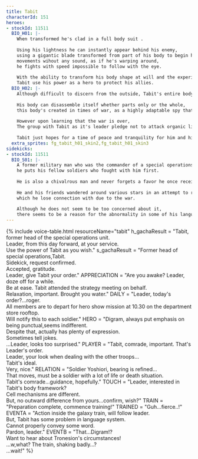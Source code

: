 ```yaml
---
title: Tabit
characterId: 151
heroes:
- stockId: 11511
  BIO_H01: |-
    When transformed he's clad in a full body suit .
    
    Using his lightness he can instantly appear behind his enemy, 
    using a gigantic blade transformed from part of his body to begin his onslaught,
    movements wihout any sound, as if he's warping around, 
    he fights with speed impossible to follow with the eye.
    
    With the ability to transform his body shape at will and the experience he has in his military days, 
    Tabit use his power as a hero to protect his allies.
  BIO_H02: |-
    Although difficult to discern from the outside, Tabit's entire body is composed of nanomachines.
    
    His body can disassemble itself whether parts only or the whole, 
    this body's created in times of war, as a highly adaptable spy that can blend into human society.
    
    However upon learning that the war is over, 
    The group with Tabit as it's leader pledge not to attack organic lifeforms unless it's for self-defense.
    
    Tabit just hopes for a time of peace and tranquility for him and his friends.
  extra_sprites: fg_tabit_h01_skin2,fg_tabit_h01_skin3
sidekicks:
- stockId: 11511
  BIO_S01: |-
    A former military man who was the commander of a special operations unit in an interstellar war,
    he puts his fellow soldiers who fought with him first.
    
    He is also a chivalrous man and never forgets a favor he once received.
    
    He and his friends wandered around various stars in an attempt to return to his birth planet, 
    which he lose connection with due to the war.
    
    Although he does not seem to be too concerned about it, 
    there seems to be a reason for the abnormality in some of his language functions.
---
```


{% include voice-table.html resourceName="tabit"
h_gachaResult = "Tabit, former head of the special operations unit.<br>Leader, from this day forward, at your service.<br>Use the power of Tabit as you wish."
s_gachaResult = "Former head of special operations,Tabit.<br>Sidekick, request confirmed.<br>Accepted, gratitude.<br>Leader, give Tabit your order."
APPRECIATION = "Are you awake? Leader, doze off for a while.<br>Be at ease. Tabit attended the strategy meeting on behalf.<br>Relaxation, important. Brought you water."
DAILY = "Leader, today's order?…roger.<br>All members are to depart for hero show mission at 10.30 on the department store rooftop.<br>Will notify this to each soldier."
HERO = "Digram, always put emphasis on being punctual,seems indifferent.<br>Despite that, actually has plenty of expression.<br>Sometimes tell jokes.<br>…Leader, looks too surprised."
PLAYER = "Tabit, comrade, important. That's Leader's order.<br>Leader, your look when dealing with the other troops…<br>Tabit's ideal. <br>Very, nice."
RELATION = "Soldier Yoshiori, bearing is refined…<br>That moves, must be a soldier with a lot of life or death situation.<br>Tabit's comrade…guidance, hopefully."
TOUCH = "Leader, interested in Tabit's body framework?<br>Cell mechanisms are different.<br>But, no outward difference from yours…confirm, wish?"
TRAIN = "Preparation complete, commence training!"
TRAINED = "Guh…fierce..!"
EVENTA = "Action inside the galaxy train, will follow leader.<br>But, Tabit has some problem in language system.<br>Cannot properly convey some word.<br>Pardon, leader."
EVENTB = "That…Digram!?<br>Want to hear about Tronesion's circumstances!<br>…w,what? The train, shaking badly…?<br>…wait!"
%}
